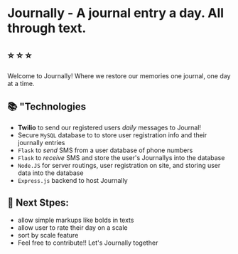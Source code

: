 # Journally - A journal entry a day. All through text.
## :star: :star: :star:
Welcome to Journally! Where we restore our memories one journal, one day at a time.
## :books: "Technologies
* **Twilio** to send our registered users *daily* messages to Journal!
* Secure `MySQL` database to to store user registration info and their journally entries
* `Flask` to *send* SMS from a user database of phone numbers
* `Flask` to *receive* SMS and store the user's Journallys into the database
* `Node.JS` for server routings, user registration on site, and storing user data into the database
* `Express.js` backend to host Journally

## :footprints: Next Stpes:
* allow simple markups like bolds in texts
* allow user to rate their day on a scale
* sort by scale feature
* Feel free to contribute!! Let's Journally together
